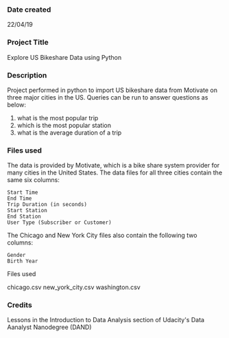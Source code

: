 ### Date created
22/04/19

### Project Title
Explore US Bikeshare Data using Python

### Description
Project performed in python to import US bikeshare data from Motivate on three major cities in the US. Queries can be run to answer questions as below:

1) what is the most popular trip
2) which is the most popular station
3) what is the average duration of a trip

### Files used
The data is provided by Motivate, which is a bike share system provider for many cities in the United States. The data files for all three cities contain the same six columns:

    Start Time
    End Time
    Trip Duration (in seconds)
    Start Station
    End Station
    User Type (Subscriber or Customer)

The Chicago and New York City files also contain the following two columns:

    Gender
    Birth Year

Files used

chicago.csv
new_york_city.csv
washington.csv

### Credits

Lessons in the Introduction to Data Analysis section of Udacity's Data Aanalyst Nanodegree (DAND)
